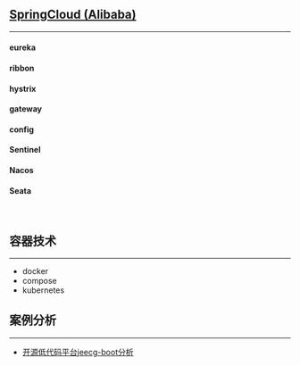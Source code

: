 ## [SpringCloud (Alibaba)](https://github.com/alibaba/spring-cloud-alibaba/blob/master/README-zh.md)

***

#### eureka

#### ribbon

#### hystrix

#### gateway

#### config

#### Sentinel

#### Nacos

#### Seata

<br>

## 容器技术

***

- docker
- compose
- kubernetes

## 案例分析

***

- [开源低代码平台jeecg-boot分析](/docs/springcloud/低代码开发平台jeecg-boot分析.md)